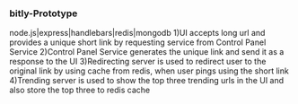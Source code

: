 ### bitly-Prototype
node.js|express|handlebars|redis|mongodb
1)UI accepts long url and provides a unique short link by requesting service from Control Panel Service
2)Control Panel Service generates the unique link and send it as a response to the UI
3)Redirecting server is used to redirect user to the original link by using cache from redis, when user pings using the short link
4)Trending server is used to show the top three trending urls in the UI and also store the top three to redis cache
